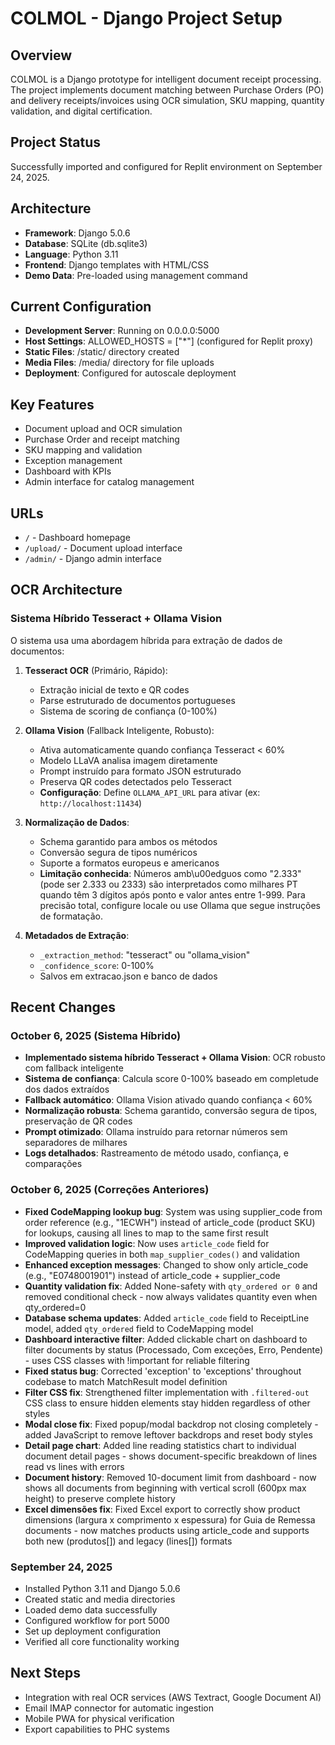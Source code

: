 # COLMOL - Django Project Setup

## Overview
COLMOL is a Django prototype for intelligent document receipt processing. The project implements document matching between Purchase Orders (PO) and delivery receipts/invoices using OCR simulation, SKU mapping, quantity validation, and digital certification.

## Project Status
Successfully imported and configured for Replit environment on September 24, 2025.

## Architecture
- **Framework**: Django 5.0.6
- **Database**: SQLite (db.sqlite3)
- **Language**: Python 3.11
- **Frontend**: Django templates with HTML/CSS
- **Demo Data**: Pre-loaded using management command

## Current Configuration
- **Development Server**: Running on 0.0.0.0:5000
- **Host Settings**: ALLOWED_HOSTS = ["*"] (configured for Replit proxy)
- **Static Files**: /static/ directory created
- **Media Files**: /media/ directory for file uploads
- **Deployment**: Configured for autoscale deployment

## Key Features
- Document upload and OCR simulation
- Purchase Order and receipt matching
- SKU mapping and validation
- Exception management
- Dashboard with KPIs
- Admin interface for catalog management

## URLs
- `/` - Dashboard homepage
- `/upload/` - Document upload interface  
- `/admin/` - Django admin interface

## OCR Architecture

### Sistema Híbrido Tesseract + Ollama Vision
O sistema usa uma abordagem híbrida para extração de dados de documentos:

1. **Tesseract OCR** (Primário, Rápido):
   - Extração inicial de texto e QR codes
   - Parse estruturado de documentos portugueses
   - Sistema de scoring de confiança (0-100%)

2. **Ollama Vision** (Fallback Inteligente, Robusto):
   - Ativa automaticamente quando confiança Tesseract < 60%
   - Modelo LLaVA analisa imagem diretamente
   - Prompt instruído para formato JSON estruturado
   - Preserva QR codes detectados pelo Tesseract
   - **Configuração**: Define `OLLAMA_API_URL` para ativar (ex: `http://localhost:11434`)

3. **Normalização de Dados**:
   - Schema garantido para ambos os métodos
   - Conversão segura de tipos numéricos
   - Suporte a formatos europeus e americanos
   - **Limitação conhecida**: Números amb\u00edguos como "2.333" (pode ser 2.333 ou 2333) são interpretados como milhares PT quando têm 3 dígitos após ponto e valor antes entre 1-999. Para precisão total, configure locale ou use Ollama que segue instruções de formatação.

4. **Metadados de Extração**:
   - `_extraction_method`: "tesseract" ou "ollama_vision"
   - `_confidence_score`: 0-100%
   - Salvos em extracao.json e banco de dados

## Recent Changes

### October 6, 2025 (Sistema Híbrido)
- **Implementado sistema híbrido Tesseract + Ollama Vision**: OCR robusto com fallback inteligente
- **Sistema de confiança**: Calcula score 0-100% baseado em completude dos dados extraídos
- **Fallback automático**: Ollama Vision ativado quando confiança < 60%
- **Normalização robusta**: Schema garantido, conversão segura de tipos, preservação de QR codes
- **Prompt otimizado**: Ollama instruído para retornar números sem separadores de milhares
- **Logs detalhados**: Rastreamento de método usado, confiança, e comparações

### October 6, 2025 (Correções Anteriores)
- **Fixed CodeMapping lookup bug**: System was using supplier_code from order reference (e.g., "1ECWH") instead of article_code (product SKU) for lookups, causing all lines to map to the same first result
- **Improved validation logic**: Now uses `article_code` field for CodeMapping queries in both `map_supplier_codes()` and validation
- **Enhanced exception messages**: Changed to show only article_code (e.g., "E0748001901") instead of article_code + supplier_code
- **Quantity validation fix**: Added None-safety with `qty_ordered or 0` and removed conditional check - now always validates quantity even when qty_ordered=0
- **Database schema updates**: Added `article_code` field to ReceiptLine model, added `qty_ordered` field to CodeMapping model
- **Dashboard interactive filter**: Added clickable chart on dashboard to filter documents by status (Processado, Com exceções, Erro, Pendente) - uses CSS classes with !important for reliable filtering
- **Fixed status bug**: Corrected 'exception' to 'exceptions' throughout codebase to match MatchResult model definition
- **Filter CSS fix**: Strengthened filter implementation with `.filtered-out` CSS class to ensure hidden elements stay hidden regardless of other styles
- **Modal close fix**: Fixed popup/modal backdrop not closing completely - added JavaScript to remove leftover backdrops and reset body styles
- **Detail page chart**: Added line reading statistics chart to individual document detail pages - shows document-specific breakdown of lines read vs lines with errors
- **Document history**: Removed 10-document limit from dashboard - now shows all documents from beginning with vertical scroll (600px max height) to preserve complete history
- **Excel dimensões fix**: Fixed Excel export to correctly show product dimensions (largura x comprimento x espessura) for Guia de Remessa documents - now matches products using article_code and supports both new (produtos[]) and legacy (lines[]) formats

### September 24, 2025
- Installed Python 3.11 and Django 5.0.6
- Created static and media directories
- Loaded demo data successfully
- Configured workflow for port 5000
- Set up deployment configuration
- Verified all core functionality working

## Next Steps
- Integration with real OCR services (AWS Textract, Google Document AI)
- Email IMAP connector for automatic ingestion
- Mobile PWA for physical verification
- Export capabilities to PHC systems